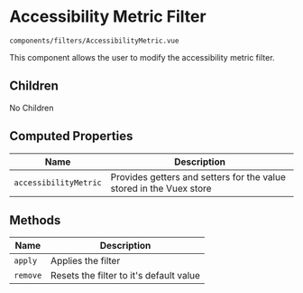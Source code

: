 # Accessibility Metric Filter
`components/filters/AccessibilityMetric.vue`

This component allows the user to modify the accessibility metric filter.

## Children

No Children

## Computed Properties

| Name | Description |
| ---- | ----------- |
| `accessibilityMetric` | Provides getters and setters for the value stored in the Vuex store |

## Methods
| Name | Description |
| ---- | ----------- |
| `apply` | Applies the filter |
| `remove` | Resets the filter to it's default value |

